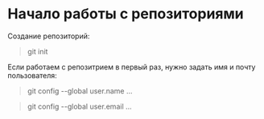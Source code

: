 # Начало работы с репозиториями

Создание репозиторий:

>git init

Если работаем с репозитрием в первый раз, нужно задать имя и почту пользователя:

> git config --global user.name ...

> git config --global user.email ...